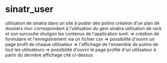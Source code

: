# sinatr_user
utilisation de sinatra dans un site à poster des potins
création d'un plan de dossiers mvc correspondant à l'utilisation du gem sinatra
utilisation de rack et son surcouhe shutgon 
les contenus de l'application sont:
=> création de formulaire et l'enregistrement via un fichier csv
=> possibilité d'ouvrir un page profil de chaque utilisateur 
=> l'affichage de l'ensemble de potins de tout les utilisateurs 
=> possibilité d'ouvrir le page profile d'un utilisateur à partir du dernière affichage cité ci-dessus
